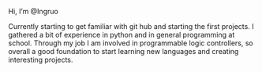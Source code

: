 Hi, I’m @Ingruo

Currently starting to get familiar with git hub and starting the first projects.
I gathered a bit of experience in python and in general programming at school.
Through my job I am involved in programmable logic controllers, so overall a good foundation to start learning new languages and creating interesting projects.


<!---
Ingruo/Ingruo is a ✨ special ✨ repository because its `README.md` (this file) appears on your GitHub profile.
You can click the Preview link to take a look at your changes.
--->
